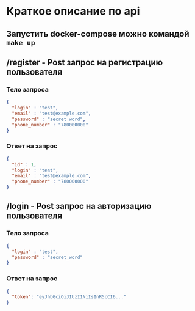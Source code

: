# Краткое описание по api

## Запустить docker-compose можно командой ```make up```

## /register - Post запрос на регистрацию пользователя

### Тело запроса
```json 
{
  "login" : "test",
  "email" : "test@example.com",
  "password" : "secret word",
  "phone_number" : "780000000"
}
```
### Ответ на запрос
```json
{
  "id" : 1,
  "login" : "test",
  "email" : "test@example.com",
  "phone_number" : "780000000"
}
```

## /login - Post запрос на авторизацию пользователя
### Тело запроса
```json
{
  "login" : "test",
  "password" : "secret_word"
}
```
### Ответ на запрос
```json
{
  "token": "eyJhbGciOiJIUzI1NiIsInR5cCI6..."
}
```
